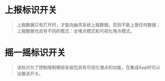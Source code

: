 # 上报标识开关
> 上报数据只有打开时，才能向幽灵系统上报数据，否则不能上报任何数据；
> 上报数据也具有不同的模式：全埋点模式和可视化埋点模式。


# 摇一摇标识开关
> 该标识为了控制限制哪些安装包具有可视化埋点的功能，在集成App时可以设置该开关。